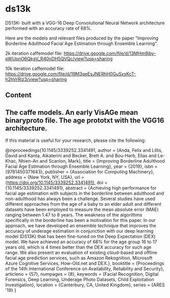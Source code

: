 # ds13k

DS13K- built with a VGG-16 Deep Convolutional Neural Network architecture performed with an accuracy rate of 68%.

Here are the models and relevant files produced by the paper "Improving Borderline Adulthood Facial Age Estimation through Ensemble Learning".

2k iteration caffemodel file: https://drive.google.com/file/d/13MHm9iby-pWUpnO6QkgV_R40nDH5QVQc/view?usp=sharing
 
10k iteration caffemodel file: https://drive.google.com/file/d/19M3qeEsJNERhH0GuSxsKcT-h2hVrRjz3/view?usp=sharing


Content
--------------------------------------------
The caffe models.
An early VisAGe mean binaryproto file.
The age prototxt with the VGG16 architecture.
---------------------------------------------

If this material is useful for your research, please cite the following:


@inproceedings{10.1145/3339252.3341491,
author = {Anda, Felix and Lillis, David and Kanta, Aikaterini and Becker, Brett A. and Bou-Harb, Elias and Le-Khac, Nhien-An and Scanlon, Mark},
title = {Improving Borderline Adulthood Facial Age Estimation through Ensemble Learning},
year = {2019},
isbn = {9781450371643},
publisher = {Association for Computing Machinery},
address = {New York, NY, USA},
url = {https://doi.org/10.1145/3339252.3341491},
doi = {10.1145/3339252.3341491},
abstract = {Achieving high performance for facial age estimation with subjects in the borderline between adulthood and non-adulthood has always been a challenge. Several studies have used different approaches from the age of a baby to an elder adult and different datasets have been employed to measure the mean absolute error (MAE) ranging between 1.47 to 8 years. The weakness of the algorithms specifically in the borderline has been a motivation for this paper. In our approach, we have developed an ensemble technique that improves the accuracy of underage estimation in conjunction with our deep learning model (DS13K) that has been fine-tuned on the Deep Expectation (DEX) model. We have achieved an accuracy of 68% for the age group 16 to 17 years old, which is 4 times better than the DEX accuracy for such age range. We also present an evaluation of existing cloud-based and offline facial age prediction services, such as Amazon Rekognition, Microsoft Azure Cognitive Services, How-Old.net and DEX.},
booktitle = {Proceedings of the 14th International Conference on Availability, Reliability and Security},
articleno = {57},
numpages = {8},
keywords = {Facial Recognition, Digital Forensics, Deep Learning, Underage Photo Datasets, Child Exploitation Investigation},
location = {Canterbury, CA, United Kingdom},
series = {ARES '19}
}
